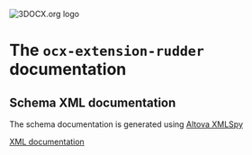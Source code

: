 ![3DOCX.org logo](../_static/logo.png)

# The ``ocx-extension-rudder`` documentation

## Schema XML documentation

The schema documentation is generated using [Altova XMLSpy](https://www.altova.com/download-xml-editor-b?gclid=CjwKCAjwhJukBhBPEiwAniIcNZDE4aYnFkxonsQZFW8z9tmyoaUSqx_0Q1aTk7xrbyOBGrSxWM1hqxoCWngQAvD_BwE)

[XML documentation](./XML/OCX_ext_rudder.html)
